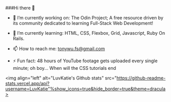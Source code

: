 ###Hi there :wave:


- :telescope: I’m currently working on: The Odin Project; A free resource driven by its community dedicated to learning Full-Stack Web Development!

- :seedling: I’m currently learning: HTML, CSS, Flexbox, Grid, Javascript, Ruby On Rails.

- :mailbox: How to reach me: tonywu.fs@gmail.com

- :zap: Fun fact: 48 hours of YouTube footage gets uploaded every single minute; oh boy... When will the CSS tutorials end


<img align="left" alt="LuvKatie's Github stats" src="https://github-readme-stats.vercel.app/api?username=LuvKatie"%show_icons=true&hide_border=true&theme=dracula>
